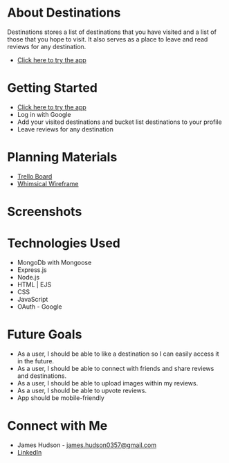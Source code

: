 # About Destinations
Destinations stores a list of destinations that you have visited and a list of those that you hope to visit. It also serves as a place to leave and read reviews for any destination.
- [Click here to try the app](https://destinations.fly.dev/)

# Getting Started
- [Click here to try the app](https://destinations.fly.dev/)
- Log in with Google
- Add your visited destinations and bucket list destinations to your profile
- Leave reviews for any destination

# Planning Materials
- [Trello Board](https://trello.com/b/7HcHYv6G/destinations)
- [Whimsical Wireframe](https://whimsical.com/destinations-wireframes-L3Uw37Wn2XbuMfEXbsSxuv)

# Screenshots

# Technologies Used
- MongoDb with Mongoose
- Express.js
- Node.js
- HTML | EJS
- CSS
- JavaScript
- OAuth - Google

# Future Goals
- As a user, I should be able to like a destination so I can easily access it in the future.
- As a user, I should be able to connect with friends and share reviews and destinations.
- As a user, I should be able to upload images within my reviews.
- As a user, I should be able to upvote reviews.
- App should be mobile-friendly

# Connect with Me
- James Hudson - james.hudson0357@gmail.com
- [LinkedIn](https://www.linkedin.com/in/jameshudson357/)